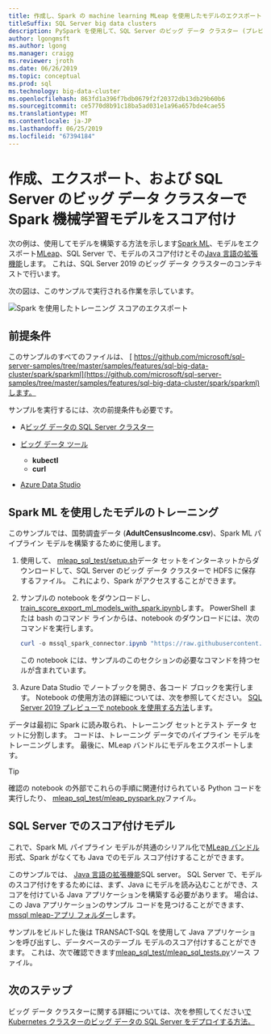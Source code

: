 ```yaml
---
title: 作成し、Spark の machine learning MLeap を使用したモデルのエクスポート
titleSuffix: SQL Server big data clusters
description: PySpark を使用して、SQL Server のビッグ データ クラスター (プレビュー) で Spark を使用した機械学習モデルを作成します。 MLeap、と共にエクスポートし、SQL Server で Java を使って、モデル、スコア付けします。
author: lgongmsft
ms.author: lgong
ms.manager: craigg
ms.reviewer: jroth
ms.date: 06/26/2019
ms.topic: conceptual
ms.prod: sql
ms.technology: big-data-cluster
ms.openlocfilehash: 863fd1a396f7bdb0679f2f20372db13db29b60b6
ms.sourcegitcommit: ce5770d8b91c18ba5ad031e1a96a657bde4cae55
ms.translationtype: MT
ms.contentlocale: ja-JP
ms.lasthandoff: 06/25/2019
ms.locfileid: "67394184"
---
```

# <a name="create-export-and-score-spark-machine-learning-models-on-sql-server-big-data-clusters"></a>作成、エクスポート、および SQL Server のビッグ データ クラスターで Spark 機械学習モデルをスコア付け

次の例は、使用してモデルを構築する方法を示します[Spark ML](https://spark.apache.org/docs/latest/ml-guide.html)、モデルをエクスポート[MLeap](http://mleap-docs.combust.ml/)、SQL Server で、モデルのスコア付けとその[Java 言語の拡張機能](../language-extensions/language-extensions-overview.md)します。 これは、SQL Server 2019 のビッグ データ クラスターのコンテキストで行います。

次の図は、このサンプルで実行される作業を示しています。

![Spark を使用したトレーニング スコアのエクスポート](./media/spark-create-machine-learning-model/train-score-export-with-spark.png)

## <a name="prerequisites"></a>前提条件

このサンプルのすべてのファイルは、 [ https://github.com/microsoft/sql-server-samples/tree/master/samples/features/sql-big-data-cluster/spark/sparkml](https://github.com/microsoft/sql-server-samples/tree/master/samples/features/sql-big-data-cluster/spark/sparkml)します。

サンプルを実行するには、次の前提条件も必要です。

- A[ビッグ データの SQL Server クラスター](deploy-get-started.md)

- [ビッグ データ ツール](deploy-big-data-tools.md)
   - **kubectl**
   - **curl**

- [Azure Data Studio](../azure-data-studio/download.md)

## <a name="model-training-with-spark-ml"></a>Spark ML を使用したモデルのトレーニング

このサンプルでは、国勢調査データ (**AdultCensusIncome.csv**)、Spark ML パイプライン モデルを構築するために使用します。

1. 使用して、 [mleap_sql_test/setup.sh](https://github.com/microsoft/sql-server-samples/blob/master/samples/features/sql-big-data-cluster/spark/sparklm/mleap_sql_test/setup.sh)データ セットをインターネットからダウンロードして、SQL Server のビッグ データ クラスターで HDFS に保存するファイル。 これにより、Spark がアクセスすることができます。

1. サンプルの notebook をダウンロードし、 [train_score_export_ml_models_with_spark.ipynb](https://github.com/microsoft/sql-server-samples/blob/master/samples/features/sql-big-data-cluster/spark/sparkml/train_score_export_ml_models_with_spark.ipynb)します。 PowerShell または bash のコマンド ラインからは、notebook のダウンロードには、次のコマンドを実行します。

   ```PowerShell
   curl -o mssql_spark_connector.ipynb "https://raw.githubusercontent.com/microsoft/sql-server-samples/master/samples/features/sql-big-data-cluster/spark/sparkml/train_score_export_ml_models_with_spark.ipynb"
   ```

   この notebook には、サンプルのこのセクションの必要なコマンドを持つセルが含まれています。

1. Azure Data Studio でノートブックを開き、各コード ブロックを実行します。 Notebook の使用方法の詳細については、次を参照してください。 [SQL Server 2019 プレビューで notebook を使用する方法](notebooks-guidance.md)します。

データは最初に Spark に読み取られ、トレーニング セットとテスト データ セットに分割します。 コードは、トレーニング データでのパイプライン モデルをトレーニングします。 最後に、MLeap バンドルにモデルをエクスポートします。

> [!TIP]
> 確認の notebook の外部でこれらの手順に関連付けられている Python コードを実行したり、 [mleap_sql_test/mleap_pyspark.py](https://github.com/microsoft/sql-server-samples/blob/master/samples/features/sql-big-data-cluster/spark/sparklm/mleap_sql_test/mleap_pyspark.py)ファイル。

## <a name="model-scoring-with-sql-server"></a>SQL Server でのスコア付けモデル

これで、Spark ML パイプライン モデルが共通のシリアル化で[MLeap バンドル](http://mleap-docs.combust.ml/core-concepts/mleap-bundles.html)形式、Spark がなくても Java でのモデル スコア付けすることができます。 

このサンプルでは、 [Java 言語の拡張機能](../language-extensions/language-extensions-overview.md)SQL server。 SQL Server で、モデルのスコア付けをするためには、まず、Java にモデルを読み込むことができ、スコアを付けている Java アプリケーションを構築する必要があります。 場合は、この Java アプリケーションのサンプル コードを見つけることができます、 [mssql mleap-アプリ フォルダー](https://github.com/microsoft/sql-server-samples/blob/master/samples/features/sql-big-data-cluster/spark/sparklm/mssql-mleap-app)します。

サンプルをビルドした後は TRANSACT-SQL を使用して Java アプリケーションを呼び出すし、データベースのテーブル モデルのスコア付けすることができます。 これは、次で確認できます[mleap_sql_test/mleap_sql_tests.py](https://github.com/microsoft/sql-server-samples/blob/master/samples/features/sql-big-data-cluster/spark/sparklm/mleap_sql_test/mleap_sql_tests.py)ソース ファイル。

## <a name="next-steps"></a>次のステップ

ビッグ データ クラスターに関する詳細については、次を参照してください[で Kubernetes クラスターのビッグ データの SQL Server をデプロイする方法。](deployment-guidance.md)
